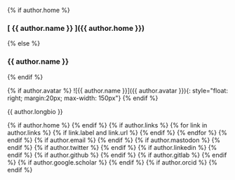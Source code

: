 {% if author.home %}
### [ {{ author.name }} ]({{ author.home }})
{% else %}
### {{ author.name }}
{% endif %}

{% if author.avatar %}
![{{ author.name }}]({{ author.avatar }}){: style="float: right; margin:20px; max-width: 150px"}
{% endif %}

<div>
{{ author.longbio }}

{% if author.home %}
<a href="{{ author.home }}"><i class="fas fa-fw fa-home" aria-hidden="true"></i></a>
{% endif %}
{% if author.links %}
{% for link in author.links %}
{% if link.label and link.url %}
  <a href="{{ link.url }}" rel="nofollow noopener noreferrer"><i class="{{ link.icon | default: 'fas fa-link' }}" aria-hidden="true"></i></a>
{% endif %}
{% endfor %}
{% endif %}
{% if author.email %}
<a href="mailto:{{ author.email }}">
  <meta itemprop="email" content="{{ author.email }}" />
  <i class="fas fa-fw fa-envelope-square" aria-hidden="true"></i></a>
{% endif %}
{% if author.mastodon %}
<a href="{{ author.mastodon }}" itemprop="sameAs" rel="nofollow noopener noreferrer">
<i class="fab fa-fw fa-mastodon" aria-hidden="true"></i></a>
{% endif %}
{% if author.twitter %}
<a href="https://twitter.com/{{ author.twitter }}" itemprop="sameAs" rel="nofollow noopener noreferrer">
  <i class="fab fa-fw fa-twitter-square" aria-hidden="true"></i></a>
{% endif %}
{% if author.linkedin %}
<a href="https://www.linkedin.com/in/{{ author.linkedin }}" itemprop="sameAs" rel="nofollow noopener noreferrer">
  <i class="fab fa-fw fa-linkedin" aria-hidden="true"></i></a>
{% endif %}
{% if author.github %}
<a href="https://github.com/{{ author.github }}" itemprop="sameAs" rel="nofollow noopener noreferrer">
  <i class="fab fa-fw fa-github" aria-hidden="true"></i></a>
{% endif %}
{% if author.gitlab %}
<a href="https://gitlab.com/{{ author.gitlab }}" itemprop="sameAs" rel="nofollow noopener noreferrer">
  <i class="fab fa-fw fa-gitlab" aria-hidden="true"></i></a>
{% endif %}
{% if author.google.scholar %}
<a href="https://scholar.google.com/citations?user={{ author.google.scholar }}" itemprop="sameAs" rel="nofollow noopener noreferrer">
<i class="fab fa-google" aria-hidden="true"></i></a>
{% endif %}
{% if author.orcid %}
<a href="http://ORCID.org/{{ author.orcid }}" itemprop="sameAs" rel="nofollow noopener noreferrer">
<i class="fab fa-orcid" aria-hidden="true"></i></a>
{% endif %}
</div>


